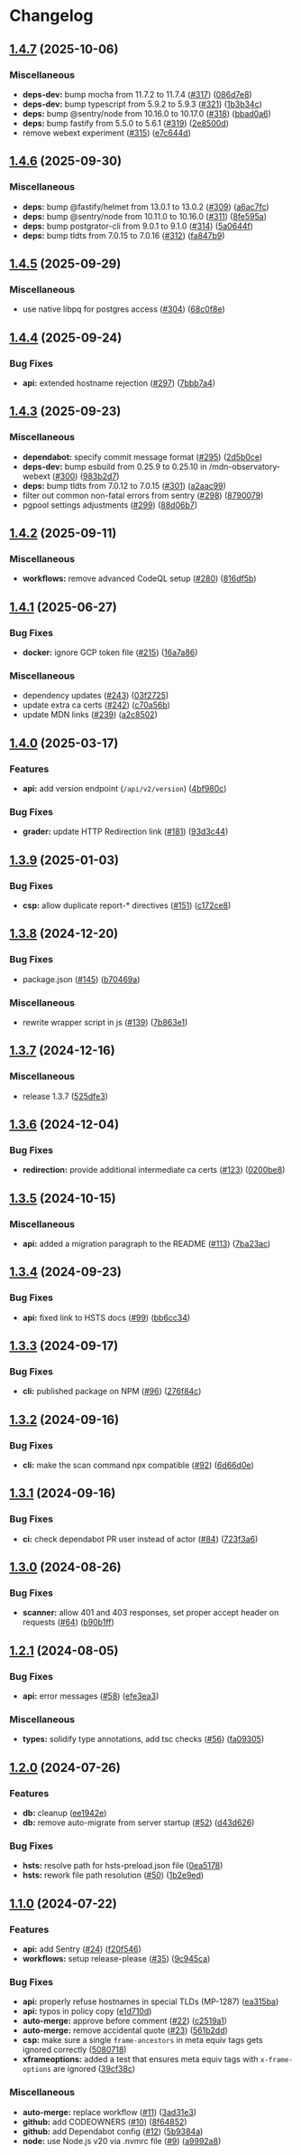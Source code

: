 # Changelog

## [1.4.7](https://github.com/mdn/mdn-http-observatory/compare/v1.4.6...v1.4.7) (2025-10-06)


### Miscellaneous

* **deps-dev:** bump mocha from 11.7.2 to 11.7.4 ([#317](https://github.com/mdn/mdn-http-observatory/issues/317)) ([086d7e8](https://github.com/mdn/mdn-http-observatory/commit/086d7e8a8afdaee55c98fb2c3ffc54ccbf3fe593))
* **deps-dev:** bump typescript from 5.9.2 to 5.9.3 ([#321](https://github.com/mdn/mdn-http-observatory/issues/321)) ([1b3b34c](https://github.com/mdn/mdn-http-observatory/commit/1b3b34c1c0574c55d4f17d0c06df0d20f824064b))
* **deps:** bump @sentry/node from 10.16.0 to 10.17.0 ([#318](https://github.com/mdn/mdn-http-observatory/issues/318)) ([bbad0a6](https://github.com/mdn/mdn-http-observatory/commit/bbad0a6e14e0e9056b0f361c61d7f8809e74d1cd))
* **deps:** bump fastify from 5.5.0 to 5.6.1 ([#319](https://github.com/mdn/mdn-http-observatory/issues/319)) ([2e8500d](https://github.com/mdn/mdn-http-observatory/commit/2e8500df963c65c2cd48f6e6f012f2f4ba90b2bc))
* remove webext experiment ([#315](https://github.com/mdn/mdn-http-observatory/issues/315)) ([e7c644d](https://github.com/mdn/mdn-http-observatory/commit/e7c644ddf960da0e50d35da9da67fd17695fac2a))

## [1.4.6](https://github.com/mdn/mdn-http-observatory/compare/v1.4.5...v1.4.6) (2025-09-30)


### Miscellaneous

* **deps:** bump @fastify/helmet from 13.0.1 to 13.0.2 ([#309](https://github.com/mdn/mdn-http-observatory/issues/309)) ([a6ac7fc](https://github.com/mdn/mdn-http-observatory/commit/a6ac7fc08c92f759726a06750bbc64ceff86508d))
* **deps:** bump @sentry/node from 10.11.0 to 10.16.0 ([#311](https://github.com/mdn/mdn-http-observatory/issues/311)) ([8fe595a](https://github.com/mdn/mdn-http-observatory/commit/8fe595ae82b664146dd634c07b2c67c457f93b09))
* **deps:** bump postgrator-cli from 9.0.1 to 9.1.0 ([#314](https://github.com/mdn/mdn-http-observatory/issues/314)) ([5a0644f](https://github.com/mdn/mdn-http-observatory/commit/5a0644f81dd395255aa2d76214cb9cb002beba47))
* **deps:** bump tldts from 7.0.15 to 7.0.16 ([#312](https://github.com/mdn/mdn-http-observatory/issues/312)) ([fa847b9](https://github.com/mdn/mdn-http-observatory/commit/fa847b9808545e904b4c9ab64ddfa38cba81c9b2))

## [1.4.5](https://github.com/mdn/mdn-http-observatory/compare/v1.4.4...v1.4.5) (2025-09-29)


### Miscellaneous

* use native libpq for postgres access ([#304](https://github.com/mdn/mdn-http-observatory/issues/304)) ([68c0f8e](https://github.com/mdn/mdn-http-observatory/commit/68c0f8e42738146d0fa24fcc38baf94647267940))

## [1.4.4](https://github.com/mdn/mdn-http-observatory/compare/v1.4.3...v1.4.4) (2025-09-24)


### Bug Fixes

* **api:** extended hostname rejection ([#297](https://github.com/mdn/mdn-http-observatory/issues/297)) ([7bbb7a4](https://github.com/mdn/mdn-http-observatory/commit/7bbb7a441958810add22325df74c100380a10535))

## [1.4.3](https://github.com/mdn/mdn-http-observatory/compare/v1.4.2...v1.4.3) (2025-09-23)


### Miscellaneous

* **dependabot:** specify commit message format ([#295](https://github.com/mdn/mdn-http-observatory/issues/295)) ([2d5b0ce](https://github.com/mdn/mdn-http-observatory/commit/2d5b0cedfc885fee49c50bef75e2b452e45fc4b7))
* **deps-dev:** bump esbuild from 0.25.9 to 0.25.10 in /mdn-observatory-webext ([#300](https://github.com/mdn/mdn-http-observatory/issues/300)) ([983b2d7](https://github.com/mdn/mdn-http-observatory/commit/983b2d75e3b6372e056e951843d114521d28a2e0))
* **deps:** bump tldts from 7.0.12 to 7.0.15 ([#301](https://github.com/mdn/mdn-http-observatory/issues/301)) ([a2aac99](https://github.com/mdn/mdn-http-observatory/commit/a2aac99f27dcd3a9cef78f12540746e7ad5938e7))
* filter out common non-fatal errors from sentry ([#298](https://github.com/mdn/mdn-http-observatory/issues/298)) ([8790079](https://github.com/mdn/mdn-http-observatory/commit/87900793b180c45f76d76a933eadac4d03f9e07d))
* pgpool settings adjustments ([#299](https://github.com/mdn/mdn-http-observatory/issues/299)) ([88d06b7](https://github.com/mdn/mdn-http-observatory/commit/88d06b7e736f7931564dec58940da98d7ba5a11b))

## [1.4.2](https://github.com/mdn/mdn-http-observatory/compare/v1.4.1...v1.4.2) (2025-09-11)


### Miscellaneous

* **workflows:** remove advanced CodeQL setup ([#280](https://github.com/mdn/mdn-http-observatory/issues/280)) ([816df5b](https://github.com/mdn/mdn-http-observatory/commit/816df5bd41f450ea33157310d455dd7e50b6396e))

## [1.4.1](https://github.com/mdn/mdn-http-observatory/compare/v1.4.0...v1.4.1) (2025-06-27)


### Bug Fixes

* **docker:** ignore GCP token file ([#215](https://github.com/mdn/mdn-http-observatory/issues/215)) ([16a7a86](https://github.com/mdn/mdn-http-observatory/commit/16a7a862dffda554074ec91c031231fc69bcb2a1))


### Miscellaneous

* dependency updates ([#243](https://github.com/mdn/mdn-http-observatory/issues/243)) ([03f2725](https://github.com/mdn/mdn-http-observatory/commit/03f27256674c118a3feb041eebcaac858fc7e8d5))
* update extra ca certs ([#242](https://github.com/mdn/mdn-http-observatory/issues/242)) ([c70a56b](https://github.com/mdn/mdn-http-observatory/commit/c70a56be5e31edc16b07b9872fc916b6e090d285))
* update MDN links ([#239](https://github.com/mdn/mdn-http-observatory/issues/239)) ([a2c8502](https://github.com/mdn/mdn-http-observatory/commit/a2c85024de651f8ef7302192ebe02faff0c8cf82))

## [1.4.0](https://github.com/mdn/mdn-http-observatory/compare/v1.3.9...v1.4.0) (2025-03-17)


### Features

* **api:** add version endpoint (`/api/v2/version`) ([4bf980c](https://github.com/mdn/mdn-http-observatory/commit/4bf980c1a85feb0dc5764b6e19b83ed072a2be85))


### Bug Fixes

* **grader:** update HTTP Redirection link ([#181](https://github.com/mdn/mdn-http-observatory/issues/181)) ([93d3c44](https://github.com/mdn/mdn-http-observatory/commit/93d3c44cae4cee6152b384cd79ffd25b637a1252))

## [1.3.9](https://github.com/mdn/mdn-http-observatory/compare/v1.3.8...v1.3.9) (2025-01-03)


### Bug Fixes

* **csp:** allow duplicate report-* directives ([#151](https://github.com/mdn/mdn-http-observatory/issues/151)) ([c172ce8](https://github.com/mdn/mdn-http-observatory/commit/c172ce8dbe40408459e218f153458937c08e6c4a))

## [1.3.8](https://github.com/mdn/mdn-http-observatory/compare/v1.3.7...v1.3.8) (2024-12-20)


### Bug Fixes

* package.json ([#145](https://github.com/mdn/mdn-http-observatory/issues/145)) ([b70469a](https://github.com/mdn/mdn-http-observatory/commit/b70469aedb8c6eed1e38b95bfec301dde609d3ad))


### Miscellaneous

* rewrite wrapper script in js ([#139](https://github.com/mdn/mdn-http-observatory/issues/139)) ([7b863e1](https://github.com/mdn/mdn-http-observatory/commit/7b863e14f56a06ca82ef81bdb2c756154f1310f1))

## [1.3.7](https://github.com/mdn/mdn-http-observatory/compare/v1.3.6...v1.3.7) (2024-12-16)


### Miscellaneous

* release 1.3.7 ([525dfe3](https://github.com/mdn/mdn-http-observatory/commit/525dfe3a028a2b21221836974d8661ddd0edb662))

## [1.3.6](https://github.com/mdn/mdn-http-observatory/compare/v1.3.5...v1.3.6) (2024-12-04)


### Bug Fixes

* **redirection:** provide additional intermediate ca certs ([#123](https://github.com/mdn/mdn-http-observatory/issues/123)) ([0200be8](https://github.com/mdn/mdn-http-observatory/commit/0200be8d7358e955cad6fe013a80089cd5f30831))

## [1.3.5](https://github.com/mdn/mdn-http-observatory/compare/v1.3.4...v1.3.5) (2024-10-15)


### Miscellaneous

* **api:** added a migration paragraph to the README ([#113](https://github.com/mdn/mdn-http-observatory/issues/113)) ([7ba23ac](https://github.com/mdn/mdn-http-observatory/commit/7ba23acdbd22b53f1dbed6c7c268b66beb4c5316))

## [1.3.4](https://github.com/mdn/mdn-http-observatory/compare/v1.3.3...v1.3.4) (2024-09-23)


### Bug Fixes

* **api:** fixed link to HSTS docs ([#99](https://github.com/mdn/mdn-http-observatory/issues/99)) ([bb6cc34](https://github.com/mdn/mdn-http-observatory/commit/bb6cc341dde52e87f81debd35a55c2edf0142278))

## [1.3.3](https://github.com/mdn/mdn-http-observatory/compare/v1.3.2...v1.3.3) (2024-09-17)


### Bug Fixes

* **cli:** published package on NPM ([#96](https://github.com/mdn/mdn-http-observatory/issues/96)) ([276f84c](https://github.com/mdn/mdn-http-observatory/commit/276f84cb7ed0a78f2117ed42473344362d4d2ea6))

## [1.3.2](https://github.com/mdn/mdn-http-observatory/compare/v1.3.1...v1.3.2) (2024-09-16)


### Bug Fixes

* **cli:** make the scan command npx compatible ([#92](https://github.com/mdn/mdn-http-observatory/issues/92)) ([6d66d0e](https://github.com/mdn/mdn-http-observatory/commit/6d66d0e532ef32b835ea9d9fc1773861723a7d4e))

## [1.3.1](https://github.com/mdn/mdn-http-observatory/compare/v1.3.0...v1.3.1) (2024-09-16)


### Bug Fixes

* **ci:** check dependabot PR user instead of actor ([#84](https://github.com/mdn/mdn-http-observatory/issues/84)) ([723f3a6](https://github.com/mdn/mdn-http-observatory/commit/723f3a634f3c4a5084df612637c1b661c768905b))

## [1.3.0](https://github.com/mdn/mdn-http-observatory/compare/v1.2.1...v1.3.0) (2024-08-26)


### Bug Fixes

* **scanner:** allow 401 and 403 responses, set proper accept header on requests ([#64](https://github.com/mdn/mdn-http-observatory/issues/64)) ([b90b1ff](https://github.com/mdn/mdn-http-observatory/commit/b90b1ff85b127415a8024de7be596a199b100714))

## [1.2.1](https://github.com/mdn/mdn-http-observatory/compare/v1.2.0...v1.2.1) (2024-08-05)


### Bug Fixes

* **api:** error messages ([#58](https://github.com/mdn/mdn-http-observatory/issues/58)) ([efe3ea3](https://github.com/mdn/mdn-http-observatory/commit/efe3ea332a728ac306381cead45920d50f74a3d6))


### Miscellaneous

* **types:** solidify type annotations, add tsc checks ([#56](https://github.com/mdn/mdn-http-observatory/issues/56)) ([fa09305](https://github.com/mdn/mdn-http-observatory/commit/fa093059da5f23a6d1f99a829136e75793d4f843))

## [1.2.0](https://github.com/mdn/mdn-http-observatory/compare/v1.1.0...v1.2.0) (2024-07-26)


### Features

* **db:** cleanup ([ee1942e](https://github.com/mdn/mdn-http-observatory/commit/ee1942e99938ccfc8e0e1f9545d43ae7a2d80940))
* **db:** remove auto-migrate from server startup ([#52](https://github.com/mdn/mdn-http-observatory/issues/52)) ([d43d626](https://github.com/mdn/mdn-http-observatory/commit/d43d6262c93217f9a87fa23f7eea18090e47ea9d))


### Bug Fixes

* **hsts:** resolve path for hsts-preload.json file ([0ea5178](https://github.com/mdn/mdn-http-observatory/commit/0ea51787d06094eeab5ba4a49f12fe4f6830cff9))
* **hsts:** rework file path resolution ([#50](https://github.com/mdn/mdn-http-observatory/issues/50)) ([1b2e9ed](https://github.com/mdn/mdn-http-observatory/commit/1b2e9edfa107192327d632e41c638d4bff3c2354))

## [1.1.0](https://github.com/mdn/mdn-http-observatory/compare/v1.0.0...v1.1.0) (2024-07-22)


### Features

* **api:** add Sentry ([#24](https://github.com/mdn/mdn-http-observatory/issues/24)) ([f20f546](https://github.com/mdn/mdn-http-observatory/commit/f20f546c2485e848bf3839b3d64d32c542c050cc))
* **workflows:** setup release-please ([#35](https://github.com/mdn/mdn-http-observatory/issues/35)) ([9c945ca](https://github.com/mdn/mdn-http-observatory/commit/9c945ca7e39fd8dcda1fed27a2d855bec81ae4df))


### Bug Fixes

* **api:** properly refuse hostnames in special TLDs (MP-1287) ([ea315ba](https://github.com/mdn/mdn-http-observatory/commit/ea315baf7415004417d5d9ffae91aa7bea4cd9e0))
* **api:** typos in policy copy ([e1d710d](https://github.com/mdn/mdn-http-observatory/commit/e1d710d63e4a227cb972f5646e68fc61504d987c))
* **auto-merge:** approve before comment ([#22](https://github.com/mdn/mdn-http-observatory/issues/22)) ([c2519a1](https://github.com/mdn/mdn-http-observatory/commit/c2519a1321b686dc8d512f7974fdc869939afd24))
* **auto-merge:** remove accidental quote ([#23](https://github.com/mdn/mdn-http-observatory/issues/23)) ([561b2dd](https://github.com/mdn/mdn-http-observatory/commit/561b2dd4c8692094dbcf406df57b5d38b56292d2))
* **csp:** make sure a single `frame-ancestors` in meta equiv tags gets ignored correctly ([5080718](https://github.com/mdn/mdn-http-observatory/commit/5080718fcbb89837e71085da8e11c338a98bc203))
* **xframeoptions:** added a test that ensures meta equiv tags with `x-frame-options` are ignored ([39cf38c](https://github.com/mdn/mdn-http-observatory/commit/39cf38cf1c2e6d382d4bac5714fb2b9573e87848))


### Miscellaneous

* **auto-merge:** replace workflow ([#11](https://github.com/mdn/mdn-http-observatory/issues/11)) ([3ad31e3](https://github.com/mdn/mdn-http-observatory/commit/3ad31e3572c0c2cb22e43b7175960b91c1fbddf6))
* **github:** add CODEOWNERS ([#10](https://github.com/mdn/mdn-http-observatory/issues/10)) ([8f64852](https://github.com/mdn/mdn-http-observatory/commit/8f64852023a3e2d7a8b7e8892aef659291eaedae))
* **github:** add Dependabot config ([#12](https://github.com/mdn/mdn-http-observatory/issues/12)) ([5b9384a](https://github.com/mdn/mdn-http-observatory/commit/5b9384a704e1ff56016ddf63a196eddbc3d4f3de))
* **node:** use Node.js v20 via .nvmrc file ([#9](https://github.com/mdn/mdn-http-observatory/issues/9)) ([a9992a8](https://github.com/mdn/mdn-http-observatory/commit/a9992a82368068fca635859885816589738e8fb6))
